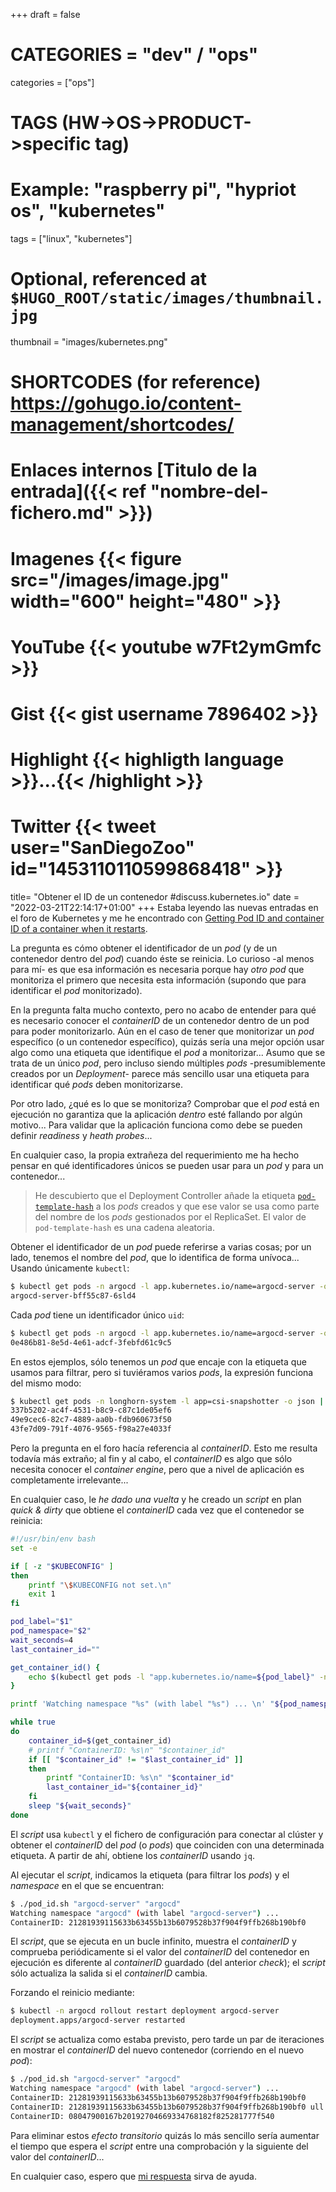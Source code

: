 +++
draft = false

# CATEGORIES = "dev" / "ops"
categories = ["ops"]
# TAGS (HW->OS->PRODUCT->specific tag)
# Example: "raspberry pi", "hypriot os", "kubernetes"

tags = ["linux", "kubernetes"]

# Optional, referenced at `$HUGO_ROOT/static/images/thumbnail.jpg`
thumbnail = "images/kubernetes.png"

# SHORTCODES (for reference) https://gohugo.io/content-management/shortcodes/

# Enlaces internos  [Titulo de la entrada]({{< ref "nombre-del-fichero.md" >}})
# Imagenes          {{< figure src="/images/image.jpg" width="600" height="480" >}}
# YouTube           {{< youtube w7Ft2ymGmfc >}}
# Gist              {{< gist username 7896402 >}}
# Highlight         {{< highligth language >}}...{{< /highlight >}}
# Twitter           {{< tweet user="SanDiegoZoo" id="1453110110599868418" >}}

title=  "Obtener el ID de un contenedor #discuss.kubernetes.io"
date = "2022-03-21T22:14:17+01:00"
+++
Estaba leyendo las nuevas entradas en el foro de Kubernetes y me he encontrado con [Getting Pod ID and container ID of a container when it restarts](https://discuss.kubernetes.io/t/getting-pod-id-and-container-id-of-a-container-when-it-restarts/19413).

La pregunta es cómo obtener el identificador de un *pod* (y de un contenedor dentro del *pod*) cuando éste se reinicia. Lo curioso -al menos para mí- es que esa información es necesaria porque hay *otro pod* que monitoriza el primero que necesita esta información (supondo que para identificar el *pod* monitorizado).
<!--more-->

En la pregunta falta mucho contexto, pero no acabo de entender para qué es necesario conocer el *containerID* de un contenedor dentro de un pod para poder monitorizarlo. Aún en el caso de tener que monitorizar un *pod* específico (o un contenedor específico), quizás sería una mejor opción usar algo como una etiqueta que identifique el *pod* a monitorizar... Asumo que se trata de un único *pod*, pero incluso siendo múltiples *pods* -presumiblemente creados por un *Deployment*- parece más sencillo usar una etiqueta para identificar qué *pods* deben monitorizarse.

Por otro lado, ¿qué es lo que se monitoriza? Comprobar que el *pod* está en ejecución no garantiza que la aplicación *dentro* esté fallando por algún motivo... Para validar que la aplicación funciona como debe se pueden definir *readiness* y *heath probes*...

En cualquier caso, la propia extrañeza del requerimiento me ha hecho pensar en qué identificadores únicos se pueden usar para un *pod* y para un contenedor...

> He descubierto que el Deployment Controller añade la etiqueta [`pod-template-hash`](https://kubernetes.io/docs/concepts/workloads/controllers/deployment/#pod-template-hash-label) a los *pods* creados y que ese valor se usa como parte del nombre de los *pods* gestionados por el ReplicaSet. El valor de `pod-template-hash` es una cadena aleatoria.

Obtener el identificador de un *pod* puede referirse a varias cosas; por un lado, tenemos el nombre del *pod*, que lo identifica de forma unívoca... Usando únicamente `kubectl`:

```bash
$ kubectl get pods -n argocd -l app.kubernetes.io/name=argocd-server -o jsonpath='{ .items[].metadata.name }'
argocd-server-bff55c87-6sld4
```

Cada *pod* tiene un identificador único `uid`:

```bash
$ kubectl get pods -n argocd -l app.kubernetes.io/name=argocd-server -o json | jq -r '.items[].metadata.uid'
0e486b81-8e5d-4e61-adcf-3febfd61c9c5
```

En estos ejemplos, sólo tenemos un *pod* que encaje con la etiqueta que usamos para filtrar, pero si tuviéramos varios *pods*, la expresión funciona del mismo modo:

```bash
$ kubectl get pods -n longhorn-system -l app=csi-snapshotter -o json | jq -r '.items[].metadata.uid'
337b5202-ac4f-4531-b8c9-c87c1de05ef6
49e9cec6-82c7-4889-aa0b-fdb960673f50
43fe7d09-791f-4076-9565-f98a27e4033f
```

Pero la pregunta en el foro hacía referencia al *containerID*. Esto me resulta todavía más extraño; al fin y al cabo, el *containerID* es algo que sólo necesita conocer el *container engine*, pero que a nivel de aplicación es completamente irrelevante...

En cualquier caso, le *he dado una vuelta* y he creado un *script* en plan *quick & dirty* que obtiene el *containerID* cada vez que el contenedor se reinicia:

```bash
#!/usr/bin/env bash
set -e

if [ -z "$KUBECONFIG" ]
then
    printf "\$KUBECONFIG not set.\n"
    exit 1
fi

pod_label="$1"
pod_namespace="$2"
wait_seconds=4
last_container_id=""

get_container_id() {
    echo $(kubectl get pods -l "app.kubernetes.io/name=${pod_label}" -n "${pod_namespace}" -o json | jq -r '.items[].status.containerStatuses[].containerID' | tr -d 'containerd://')
}

printf 'Watching namespace "%s" (with label "%s") ... \n' "${pod_namespace}" "${pod_label}"

while true
do
    container_id=$(get_container_id)
    # printf "ContainerID: %s\n" "$container_id"
    if [[ "$container_id" != "$last_container_id" ]]
    then
        printf "ContainerID: %s\n" "$container_id"
        last_container_id="${container_id}"
    fi
    sleep "${wait_seconds}"
done
```

El *script* usa `kubectl` y el fichero de configuración para conectar al clúster y obtener el *containerID* del *pod* (o *pods*) que coinciden con una determinada etiqueta. A partir de ahí, obtiene los *containerID* usando `jq`.

Al ejecutar el *script*, indicamos la etiqueta (para filtrar los *pods*) y el *namespace* en el que se encuentran:

```bash
$ ./pod_id.sh "argocd-server" "argocd"
Watching namespace "argocd" (with label "argocd-server") ... 
ContainerID: 21281939115633b63455b13b6079528b37f904f9ffb268b190bf0
```

El *script*, que se ejecuta en un bucle infinito, muestra el *containerID* y comprueba periódicamente si el valor del *containerID* del contenedor en ejecución es diferente al *containerID* guardado (del anterior *check*); el *script* sólo actualiza la salida si el *containerID* cambia.

Forzando el reinicio mediante:

```bash
$ kubectl -n argocd rollout restart deployment argocd-server
deployment.apps/argocd-server restarted
```

El *script* se actualiza como estaba previsto, pero tarde un par de iteraciones en mostrar el *containerID* del nuevo contenedor (corriendo en el nuevo *pod*):

```bash
$ ./pod_id.sh "argocd-server" "argocd"
Watching namespace "argocd" (with label "argocd-server") ... 
ContainerID: 21281939115633b63455b13b6079528b37f904f9ffb268b190bf0
ContainerID: 21281939115633b63455b13b6079528b37f904f9ffb268b190bf0 ull
ContainerID: 08047900167b20192704669334768182f825281777f540
```

Para eliminar estos *efecto transitorio* quizás lo más sencillo sería aumentar el tiempo que espera el *script* entre una comprobación y la siguiente del valor del *containerID*...

En cualquier caso, espero que [mi respuesta](https://discuss.kubernetes.io/t/getting-pod-id-and-container-id-of-a-container-when-it-restarts/19413/2?u=xavi) sirva de ayuda.
